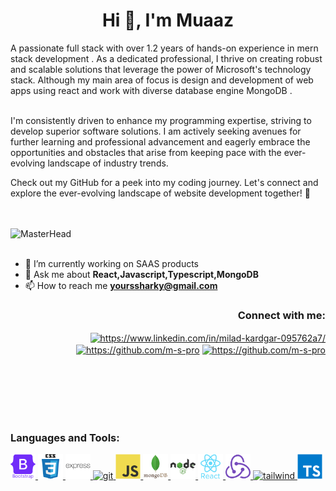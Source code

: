 
<br><br>

<h1 align="center">Hi 👋, I'm Muaaz</h1>
A passionate full stack with over 1.2 years of hands-on experience in mern stack development . As a dedicated professional, I thrive on creating robust and scalable solutions that leverage the power of Microsoft's technology stack. Although my main area of focus is design and development of web apps using react and work with diverse database engine MongoDB .

<br><be>
I'm consistently driven to enhance my programming expertise, striving to develop superior software solutions. I am actively seeking avenues for further learning and professional advancement and eagerly embrace the opportunities and obstacles that arise from keeping pace with the ever-evolving landscape of industry trends.
<br><be>

Check out my GitHub for a peek into my coding journey. Let's connect and explore the ever-evolving landscape of website development together! 🚀 

<br><br>
![MasterHead](https://i.pinimg.com/originals/37/9e/be/379ebe8f2a043833bededd41d4987cbd.gif)
<br><br>


- 🔭 I’m currently working on SAAS products 
- 💬 Ask me about **React,Javascript,Typescript,MongoDB**
- 📫 How to reach me **yourssharky@gmail.com**

<h3 align="right">Connect with me:</h3>
<p align="right">
<a href="https://linkedin.com/in/muaa-raza/" target="blank"><img align="center" src="https://raw.githubusercontent.com/rahuldkjain/github-profile-readme-generator/master/src/images/icons/Social/linked-in-alt.svg" alt="https://www.linkedin.com/in/milad-kardgar-095762a7/" height="30" width="40" /></a>
<a href="https://github.com/m-s-pro" target="blank"><img align="center" src="https://raw.githubusercontent.com/rahuldkjain/github-profile-readme-generator/master/src/images/icons/Social/facebook.svg" alt="https://github.com/m-s-pro" height="30" width="40" /></a>
<a href="https://github.com/m-s-pro" target="blank"><img align="center" src="https://raw.githubusercontent.com/rahuldkjain/github-profile-readme-generator/master/src/images/icons/Social/instagram.svg" alt="https://github.com/m-s-pro" height="30" width="40" /></a>
</p>

<br><br><br><br><br>

<h3 align="left">Languages and Tools:</h3>
<p align="left"> <a href="https://getbootstrap.com" target="_blank" rel="noreferrer"> <img src="https://raw.githubusercontent.com/devicons/devicon/master/icons/bootstrap/bootstrap-plain-wordmark.svg" alt="bootstrap" width="40" height="40"/> </a> <a href="https://www.w3schools.com/css/" target="_blank" rel="noreferrer"> <img src="https://raw.githubusercontent.com/devicons/devicon/master/icons/css3/css3-original-wordmark.svg" alt="css3" width="40" height="40"/> </a> <a href="https://expressjs.com" target="_blank" rel="noreferrer"> <img src="https://raw.githubusercontent.com/devicons/devicon/master/icons/express/express-original-wordmark.svg" alt="express" width="40" height="40"/> </a> <a href="https://git-scm.com/" target="_blank" rel="noreferrer"> <img src="https://www.vectorlogo.zone/logos/git-scm/git-scm-icon.svg" alt="git" width="40" height="40"/> </a> <a href="https://developer.mozilla.org/en-US/docs/Web/JavaScript" target="_blank" rel="noreferrer"> <img src="https://raw.githubusercontent.com/devicons/devicon/master/icons/javascript/javascript-original.svg" alt="javascript" width="40" height="40"/> </a> <a href="https://www.mongodb.com/" target="_blank" rel="noreferrer"> <img src="https://raw.githubusercontent.com/devicons/devicon/master/icons/mongodb/mongodb-original-wordmark.svg" alt="mongodb" width="40" height="40"/> </a> <a href="https://nodejs.org" target="_blank" rel="noreferrer"> <img src="https://raw.githubusercontent.com/devicons/devicon/master/icons/nodejs/nodejs-original-wordmark.svg" alt="nodejs" width="40" height="40"/> </a> <a href="https://reactjs.org/" target="_blank" rel="noreferrer"> <img src="https://raw.githubusercontent.com/devicons/devicon/master/icons/react/react-original-wordmark.svg" alt="react" width="40" height="40"/> </a> <a href="https://redux.js.org" target="_blank" rel="noreferrer"> <img src="https://raw.githubusercontent.com/devicons/devicon/master/icons/redux/redux-original.svg" alt="redux" width="40" height="40"/> </a> <a href="https://tailwindcss.com/" target="_blank" rel="noreferrer"> <img src="https://www.vectorlogo.zone/logos/tailwindcss/tailwindcss-icon.svg" alt="tailwind" width="40" height="40"/> </a> <a href="https://www.typescriptlang.org/" target="_blank" rel="noreferrer"> <img src="https://raw.githubusercontent.com/devicons/devicon/master/icons/typescript/typescript-original.svg" alt="typescript" width="40" height="40"/> </a> </p>



